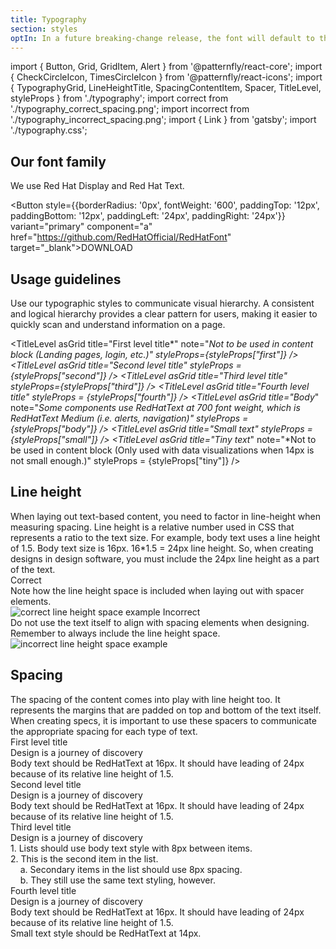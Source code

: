 ```yaml
---
title: Typography
section: styles
optIn: In a future breaking-change release, the font will default to the Red Hat font. You can opt-in and update to use the Red Hat font now by wrapping your application with the ".pf-m-redhat-font" class. For more information visit the Red Hat font page.
---
```


import { Button, Grid, GridItem, Alert } from '@patternfly/react-core';
import { CheckCircleIcon, TimesCircleIcon } from '@patternfly/react-icons';
import { TypographyGrid, LineHeightTitle, SpacingContentItem, Spacer, TitleLevel, styleProps } from './typography';
import correct from './typography_correct_spacing.png';
import incorrect from './typography_incorrect_spacing.png';
import { Link } from 'gatsby';
import './typography.css';

## Our font family
We use Red Hat Display and Red Hat Text.

<Button style={{borderRadius: '0px', fontWeight: '600', paddingTop: '12px', paddingBottom: '12px', paddingLeft: '24px', paddingRight: '24px'}} variant="primary" component="a" href="https://github.com/RedHatOfficial/RedHatFont" target="_blank">DOWNLOAD</Button>

## Usage guidelines
Use our typographic styles to communicate visual hierarchy. A consistent and logical hierarchy provides a clear pattern for users, making it easier to quickly scan and understand information on a page.

<TitleLevel
  asGrid
  title="First level title*"
  note="*Not to be used in content block (Landing pages, login, etc.)"
  styleProps={styleProps["first"]} />
<TitleLevel asGrid title="Second level title" styleProps = {styleProps["second"]} />
<TitleLevel asGrid title="Third level title" styleProps={styleProps["third"]} />
<TitleLevel asGrid title="Fourth level title" styleProps = {styleProps["fourth"]} />
<TitleLevel
  asGrid
  title="Body*"
  note="*Some components use RedHatText at 700 font weight, which is RedHatText Medium (i.e. alerts, navigation)"
  styleProps = {styleProps["body"]} />
<TitleLevel asGrid title="Small text" styleProps = {styleProps["small"]} />
<TitleLevel 
  asGrid 
  title="Tiny text*"
  note="*Not to be used in content block (Only used with data visualizations when 14px is not small enough.)"
  styleProps = {styleProps["tiny"]} />

## Line height
<div style={{marginBottom: '32px'}}>When laying out text-based content, you need to factor in line-height when measuring spacing. Line height is a relative number used in CSS that represents a ratio to the text size. For example, body text uses a line height of 1.5. Body text size is 16px. 16*1.5 = 24px line height. So, when creating designs in design software, you must include the 24px line height as a part of the text.</div>

<Grid>
  <GridItem span={5}>
    <LineHeightTitle>
      <CheckCircleIcon color="#52A549" />
      <span style={{color: '#151515', marginLeft: '8px'}}>Correct</span>
    </LineHeightTitle>
    <div>Note how the line height space is included when laying out with spacer elements.</div>
    <img alt="correct line height space example" style={{maxHeight: '170px', padding: '16px'}} src={correct} />
  </GridItem>
  <GridItem span={2}></GridItem>
  <GridItem span={5}>
    <LineHeightTitle>
      <TimesCircleIcon color="#CC0000" />
      <span style={{color: '#151515', marginLeft: '8px'}}>Incorrect</span>
    </LineHeightTitle>
    <div>Do not use the text itself to align with spacing elements when designing. Remember to always include the line height space.</div>
    <img alt="incorrect line height space example" style={{maxHeight: '125px', padding: '16px'}} src={incorrect} />
  </GridItem>
</Grid>

## Spacing
<div style={{marginBottom: '32px'}}>The spacing of the content comes into play with line height too. It represents the margins that are padded on top and bottom of the text itself. When creating specs, it is important to use these spacers to communicate the appropriate spacing for each type of text.</div>

<div style={{display: 'flex', marginBottom: '32px'}}>
  <Spacer size="8" color="8" description="8px" />
  <Spacer size="16" color="16" description="16px" />
  <Spacer size="24" color="24" description="24px" />
  <Spacer size="24" description="Line Height" showBorder />
</div>

<Grid>
  <GridItem span={12}>
    <div className="spacingItemStyle">
      <div className="spacingTitleStyle">First level title</div>  
    </div>
    <Spacer size="8" color="8"/>
    <div className="spacingItemStyle">
      <FirstLevelTitle>Design is a journey of discovery</FirstLevelTitle>
    </div>
    <Spacer size="16" color="16" />
    <div className="spacingItemStyle">
      <BodyText>Body text should be RedHatText at 16px. It should have leading of 24px because of its relative line height of 1.5.</BodyText>
    </div>
    <Spacer size="24" color="24" />
    <div className="spacingItemStyle">
      <div className="spacingTitleStyle">Second level title</div>
    </div>
    <Spacer size="8" color="8"/>
    <div className="spacingItemStyle">
      <SecondLevelTitle>Design is a journey of discovery</SecondLevelTitle>
    </div>
    <Spacer size="16" color="16" />
    <div className="spacingItemStyle">
      <BodyText>Body text should be RedHatText at 16px. It should have leading of 24px because of its relative line height of 1.5.</BodyText>
    </div>
    <Spacer size="24" color="24" />
    <div className="spacingItemStyle">
      <div className="spacingTitleStyle">Third level title</div>
    </div>
    <Spacer size="8" color="8"/>
    <div className="spacingItemStyle">
      <ThirdLevelTitle>Design is a journey of discovery</ThirdLevelTitle>
    </div>
    <Spacer size="16" color="16" />
    <div className="spacingItemStyle">
      <BodyText>1. Lists should use body text style with 8px between items.</BodyText>
    </div>
    <Spacer size="8" color="8" />
    <div className="spacingItemStyle">
      <BodyText>2. This is the second item in the list.</BodyText>
    </div>
    <Spacer size="8" color="8" />
    <div className="spacingItemStyle">
      <BodyText>&nbsp;&nbsp;&nbsp;&nbsp;a. Secondary items in the list should use 8px spacing.</BodyText>
    </div>
    <Spacer size="8" color="8" />
    <div className="spacingItemStyle">
      <BodyText>&nbsp;&nbsp;&nbsp;&nbsp;b. They still use the same text styling, however.</BodyText>
    </div>
    <Spacer size="24" color="24" />
    <div className="spacingItemStyle">
      <div className="spacingTitleStyle">Fourth level title</div>
    </div>
    <Spacer size="8" color="8" />
    <div className="spacingItemStyle">
      <FourthLevelTitle>Design is a journey of discovery</FourthLevelTitle>
    </div>
    <Spacer size="16" color="16" />
    <div className="spacingItemStyle">
      <BodyText>Body text should be RedHatText at 16px. It should have leading of 24px because of its relative line height of 1.5.</BodyText>
    </div>
    <Spacer size="24" color="24" />
    <div className="spacingItemStyle">
      <SmallText>Small text style should be RedHatText at 14px.</SmallText>
    </div>
  </GridItem>
</Grid>
